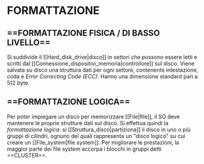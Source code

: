 # FORMATTAZIONE
## ==FORMATTAZIONE FISICA / DI BASSO LIVELLO==
Si suddivide il [[Hard_disk_drive|disco]] in settori che possono essere letti e scritti dal [[Connessione_dispositivi_memoria|controllore]] sul disco. Viene salvata su disco una struttura dati per ogni settore, contenente intestazione, coda e _Error Correcting Code (ECC)_. Hanno una dimensione standard pari a 512 byte.

## ==FORMATTAZIONE LOGICA==
Per poter impiegare un disco per memorizzare [[File|file]], il SO deve mantenere le proprie strutture dati sul disco. Si effettua quindi la _formattazione logica_: si [[Struttura_disco|partiziona]] il disco in uno o più gruppi di cilindri, ognuno dei quali rappresenta un "disco logico" su cui creare un [[File_system|file system]]. Per migliorare le prestazioni, la maggior parte dei file system accorpa i blocchi in gruppi detti ==CLUSTER==.